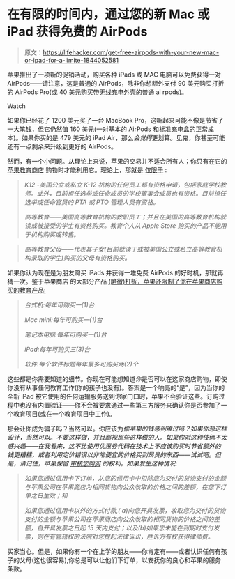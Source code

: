 # 在有限的时间内，通过您的新 Mac 或 iPad 获得免费的 AirPods

> 原文：<https://lifehacker.com/get-free-airpods-with-your-new-mac-or-ipad-for-a-limite-1844052581>

苹果推出了一项新的促销活动，购买各种 iPads 或 MAC 电脑可以免费获得一对 AirPods——请注意，这是普通的 AirPods，除非你想额外支付 90 美元购买打折的 AirPods Pro(或 40 美元购买带无线充电外壳的普通 ai rpods)。

Watch

如果你已经花了 1200 美元买了一台 MacBook Pro，这听起来可能不像是节省了一大笔钱，但它仍然值 160 美元(一对基本的 AirPods 和标准充电盒的正常成本)。如果你买的是 479 美元的 iPad Air，那么*会觉得*更划算。见鬼，你甚至可能还有一点剩余来升级到更好的 AirPods。

然而，有一个小问题。从理论上来说，苹果的交易并不适合所有人；你只有在它的 [苹果教育商店](https://www.apple.com/us-hed/shop/back-to-school) 购物时才能利用它。理论上，那就是 [仅限于](https://www.apple.com/us-hed/shop/browse/open/salespolicies/edu) :

> *K12 -美国公立或私立 K-12 机构的任何员工都有资格申请，包括家庭学校教师。此外，目前担任选举或任命成员的学校董事会成员也有资格。目前担任选举或任命官员的 PTA 或 PTO 管理人员有资格。*
> 
> *高等教育——美国高等教育机构的教职员工；并且在美国的高等教育机构就读或被接受的学生有资格购买。教育个人从 Apple Store 购买的产品不能用于机构购买或转售。*

> *高等教育父母——代表其子女(目前就读于或被美国公立或私立高等教育机构录取的学生)购买的父母有资格购买。*

如果你认为现在是为朋友购买 iPads 并获得一堆免费 AirPods 的好时机，那就再猜一次。鉴于苹果商店 的大部分产品 [(略微)打折，苹果还限制了你在苹果商店购买的教育产品:](https://www.apple.com/us-hed/shop/browse/open/salespolicies/edu)

> *台式机:每年可购买一(1)台*
> 
> *Mac mini:每年可购买一(1)台*
> 
> *笔记本电脑:每年可购买一(1)台*
> 
> *iPad:每年可购买三(3)台*
> 
> *软件:每个软件标题每年最多可购买两(2)个*

这些都是你需要知道的细节。你现在可能想知道*你*是否可以在这家商店购物，即使你没有从事任何教育工作(你的孩子也没有)。答案是一个响亮的“是”，因为当你的全新 iPad 被它使用的任何运输服务送到你家门口时，苹果不会验证这些。订购过程中也没有内置验证——你不会被要求通过一些第三方服务来确认你是否参加了一个教育项目(或在一个教育项目中工作)。

那会让你成为骗子吗？当然可以。你应该为*偷苹果的钱感到难过吗？如果你想这样设计，当然可以。不要这样做，并且鄙视那些这样做的人。如果你对这种伎俩不太感兴趣——在我看来，这不比使用优惠券代码在技术上不应该购买时节省额外的钱更糟糕，或者利用定价错误以非常便宜的价格买到昂贵的东西——试试吧。但是，请记住，苹果保留 [审核您购买](https://www.apple.com/us-hed/shop/browse/open/salespolicies/edu) 的权利。如果发生这种情况:*

> *如果您通过信用卡下订单，从您的信用卡中扣除您为交付的货物支付的金额与苹果公司在苹果商店为相同货物向公众收取的价格之间的差额，在您下订单之日生效；和*
> 
> *如果您通过信用卡以外的方式付款,( a)向您开具发票，收取您为交付的货物支付的金额与苹果公司在苹果商店向公众收取的相同货物的价格之间的差额，自开具发票之日起 15 天内支付；以及(b)如果您未能在到期时支付发票，则在有管辖权的法院对您提起法律诉讼，胜诉方有权获得律师费。*

买家当心。但是，如果你有一个在上学的朋友——你肯定有——或者认识任何有孩子的父母(这也很容易),你总是可以让他们下订单，以安抚你的良心和苹果的服务条款。